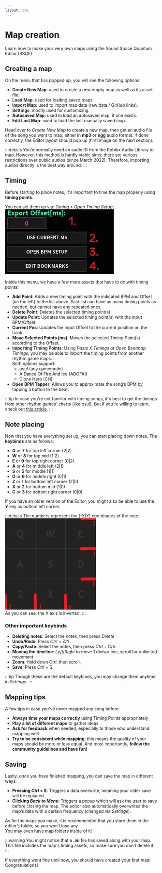 ```yaml
---
layout: doc
---
```


# Map creation
Learn how to make your very own maps using the Sound Space Quantum Editor (SSQE)

## Creating a map
On the menu that has popped up, you will see the following options:

- __Create New Map__: used to create a new empty map as well as its asset file.
- __Load Map__: used for loading saved maps.
- __Import Map__: used to import map data (raw data / GitHub links).
- __Settings__: mostly used for customizing.
- __Autosaved Map__: used to load an autosaved map, if one exists.
- __Edit Last Map__: used to load the last manually saved map.

Head over to _Create New Map_ to create a new map, then get an audio file of the song you want to map, either in __mp3__ or __ogg__ audio format.
If done correctly, the Editor layout should pop up (first image on the next section).

:::details
You'd normally need an audio ID from the Roblox Audio Library to map. However, this method is hardly viable since there are various restrictions over public audios (since March 2022).
Therefore, importing audios directly is the best way around.
:::

## Timing
Before starting to place notes, it's important to time the map properly using **timing points**.


You can set them up via: _Timing_ > _Open Timing Setup_:  
![TimingSetup](../../public/src/map/timing.jpg)

Inside this menu, we have a few more assets that have to do with timing points:
- **Add Point**: Adds a new timing point with the indicated BPM and Offset (on the left) to the list above. 
Said list can have as many timing points as needed, but cannot have any repeated ones.
- **Delete Point**: Deletes the selected timing point(s).
- **Update Point**: Updates the selected timing point(s) with the input BPM/Offset.
- **Current Pos**: Updates the input Offset to the current position on the track.
- **Move Selected Points (ms)**: Moves the selected Timing Point(s) according to the Offset.
- **Importing Timing Points**: Using _Paste X Timings_ or _Open Beatmap Timings_, you may be able to import the timing points from another rhythm game maps.   
Both options support:  
  - osu! (any gamemode)
  - A Dance Of Fire And Ice (ADOFAI)
  - Clone Hero (CH)
- **Open BPM Tapper**: Allows you to approximate the song’s BPM by tapping a button to the beat.

:::tip
In case you're not familiar with timing songs, it's best to get the timings from other rhythm games' charts (like osu!).
But if you're willing to learn, check out [this article](/mapping/extra/manual-bpm-timing).
:::

## Note placing
Now that you have everything set up, you can start placing down notes. The **keybinds** are as follows:
- **Q** or **7** for top left corner (2|2)
- **W** or **8** for top mid (1|2)                         
- **E** or **9** for top right corner (0|2)
- **A** or **4** for middle left (2|1)
- **S** or **5** for middle (1|1)
- **D** or **6** for middle right (0|1)
- **Z** or **1** for bottom left corner (2|0)
- **X** or **2** for bottom mid (1|0)
- **C** or **3** for bottom right corner (0|0)  

If you have an older version of the Editor, you might also be able to use the **Y** key as bottom left corner.

:::details
The numbers represent the (-X|Y) coordinates of the note:  
![GridCoords](../../public/src/map/gridcoords.jpg)  
As you can see, the X axis is inverted.
:::

### Other important keybinds
- **Deleting notes**: Select the notes, then press _Delete_
- **Undo/Redo**: Press _Ctrl_ + Z/Y.
- **Copy/Paste**: Select the notes, then press _Ctrl_ + C/V.
- **Moving the timeline**: _Left_/_Right_ to move 1 divisor line, scroll for unlimited movement.
- **Zoom**: Hold down _Ctrl_, then scroll.
- **Save**: Press _Ctrl_ + S.  

:::tip
Though these are the default keybinds, you may change them anytime in _Settings_.
:::

## Mapping tips
A few tips in case you've never mapped any song before:
- **Always time your maps correctly** using Timing Points appropriately
- **Play a lot of different maps** to gather ideas.
- **Ask for feedback** when needed, especially to those who understand mapping well.
- **Try to be consistent while mapping**; this means the quality of your maps should be more or less equal.
And most importantly, **follow the community guidelines and have fun!**

## Saving
Lastly, once you have finished mapping, you can save the map in different ways:
- **Pressing _Ctrl_ + S**: Triggers a data overwrite, meaning your older save will be replaced.
- **Clicking _Back to Menu_**: Triggers a popup which will ask the user to save before closing the map.
The editor also automatically overwrites the map’s data with a certain frequency (changed via _Settings_).

As for the maps you make, it is recommended that you store them in the editor’s folder, so you won’t lose any.  
You may even have map folders inside of it!

:::warning
You might notice that a **.ini** file has saved along with your map.  
This file includes the map's timing assets, so make sure you don't delete it.
:::

If everything went fine until now, you should have created your first map! Congratulations!
